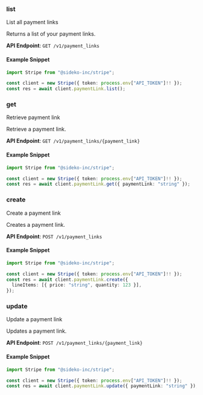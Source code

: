 
### list <a name="list"></a>
List all payment links

<p>Returns a list of your payment links.</p>

**API Endpoint**: `GET /v1/payment_links`

#### Example Snippet

```typescript
import Stripe from "@sideko-inc/stripe";

const client = new Stripe({ token: process.env["API_TOKEN"]!! });
const res = await client.paymentLink.list();
```

### get <a name="get"></a>
Retrieve payment link

<p>Retrieve a payment link.</p>

**API Endpoint**: `GET /v1/payment_links/{payment_link}`

#### Example Snippet

```typescript
import Stripe from "@sideko-inc/stripe";

const client = new Stripe({ token: process.env["API_TOKEN"]!! });
const res = await client.paymentLink.get({ paymentLink: "string" });
```

### create <a name="create"></a>
Create a payment link

<p>Creates a payment link.</p>

**API Endpoint**: `POST /v1/payment_links`

#### Example Snippet

```typescript
import Stripe from "@sideko-inc/stripe";

const client = new Stripe({ token: process.env["API_TOKEN"]!! });
const res = await client.paymentLink.create({
  lineItems: [{ price: "string", quantity: 123 }],
});
```

### update <a name="update"></a>
Update a payment link

<p>Updates a payment link.</p>

**API Endpoint**: `POST /v1/payment_links/{payment_link}`

#### Example Snippet

```typescript
import Stripe from "@sideko-inc/stripe";

const client = new Stripe({ token: process.env["API_TOKEN"]!! });
const res = await client.paymentLink.update({ paymentLink: "string" });
```
